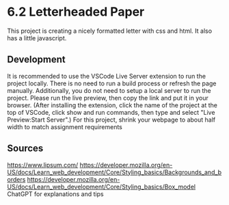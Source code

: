 # 6.2 Letterheaded Paper

This project is creating a nicely formatted letter with css and html. It also has 
a little javascript.

## Development

It is recommended to use the VSCode Live Server extension to run the project locally. 
There is no need to run a build process or refresh the page manually. Additionally, you
do not need to setup a local server to run the project. Please run the live preview, then
copy the link and put it in your browser. (After installing the extension, click the name 
of the project at the top of VSCode, click show and run commands, then type and select 
"Live Preview:Start Server".) For this project, shrink your webpage to about half width to
match assignment requirements

## Sources
https://www.lipsum.com/
https://developer.mozilla.org/en-US/docs/Learn_web_development/Core/Styling_basics/Backgrounds_and_borders
https://developer.mozilla.org/en-US/docs/Learn_web_development/Core/Styling_basics/Box_model
ChatGPT for explanations and tips